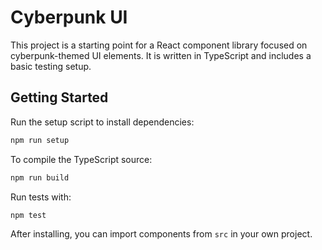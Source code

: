 # Cyberpunk UI

This project is a starting point for a React component library focused on cyberpunk-themed UI elements. It is written in TypeScript and includes a basic testing setup.

## Getting Started

Run the setup script to install dependencies:

```bash
npm run setup
```

To compile the TypeScript source:

```bash
npm run build
```

Run tests with:

```bash
npm test
```

After installing, you can import components from `src` in your own project.
